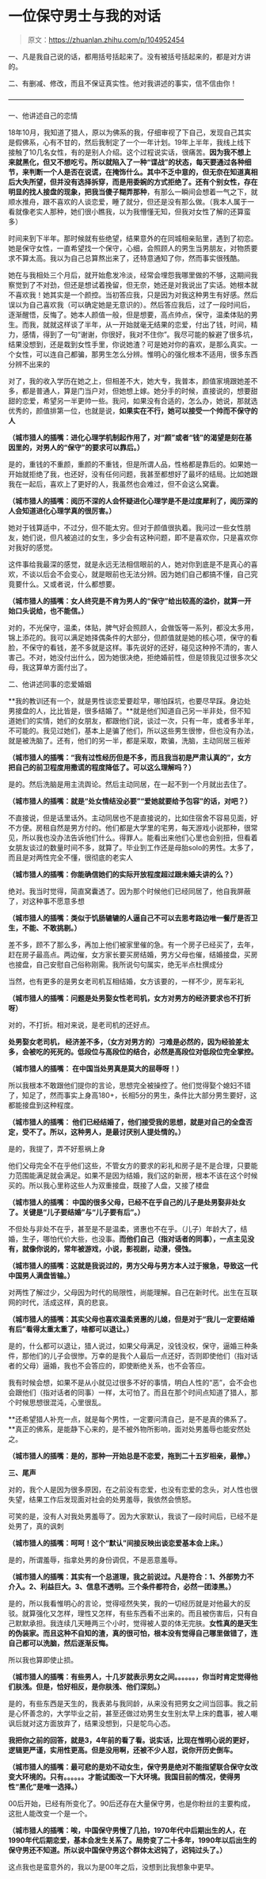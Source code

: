 # 一位保守男士与我的对话

> 原文：<https://zhuanlan.zhihu.com/p/104952454>

一、凡是我自己说的话，都用括号括起来了。没有被括号括起来的，都是对方讲的。

二、有删减、修改，而且不保证真实性。他对我讲述的事实，信不信由你！

——————————————————————————————————

一、他讲述自己的恋情

18年10月，我知道了猎人，原以为佛系的我，仔细审视了下自己，发现自己其实是假佛系，心有不甘的，然后我制定了一个一年计划。19年上半年，我线上线下接触了10几名女性，有的是别人介绍。这个过程说实话，很痛苦。**因为我不想上来就黑化，但又不想吃亏。所以就陷入了一种“谍战”的状态，每天要通过各种细节，来判断一个人是否在说谎，在掩饰什么。其中不乏中意的，但无奈在知道真相后大失所望，但并没有选择拆穿，而是用委婉的方式拒绝了。还有个别女性，存在明显的找人接盘的现象，把我当傻子糊弄那种**，有那么一瞬间会想着一气之下，就顺水推舟，跟不喜欢的人谈恋爱，睡了就分，但还是没有那么做。（我本人属于一看就像老实人那种，她们很小瞧我，以为我懵懂无知，但我对女性了解的还算蛮多）

时间来到下半年。那时候就有些绝望，结果意外的在同城相亲贴里，遇到了初恋。她是保守女性，一直希望找一个保守，心细，会照顾人的男生当男朋友，对物质要求不算太高。我以为自己总算熬出来了，还特意通知了你，然而事实很残酷。

她在与我相处三个月后，就开始愈发冷淡，经常会埋怨我哪里做的不够，这期间我察觉到了不对劲，但还是想试着挽留，但无奈，她还是对我说出了实话。她根本就不喜欢我！她其实是一个颜控。当初答应我，只是因为对我这种男生有好感。然后误以为自己喜欢我（可以确定她是无意识的）。然后答应我后，过了一段时间后，逐渐醒悟，反悔了。她本人颜值一般，但是想要，高点帅点，保守，温柔体贴的男生。而我，就就这样谈了半年，从一开始就毫无结果的恋爱，付出了钱，时间，精力，感情，得到了一句“谢谢，你很好，我对不住你”。我尽可能的躲避了很多坑，结果没想到，还是栽到女性手里，你说她渣？可是她对你的喜欢，是那么真实。一个女性，可以连自己都骗，那男生怎么分辨。惟明心的强化根本不适用，很多东西分辨不出来的

对了，我的收入学历在她之上，但相差不大，她大专，我普本，颜值家境跟她差不多，都是普通人，算是门当户对，但她想上嫁。她分手的时候，直接说的，想要甜甜的恋爱，希望另一半更帅一些。我问，如果没有合适的，怎么办，她说，那就选优秀的，颜值排第一位，也就是说，**如果实在不行，她可以接受一个帅而不保守的人**

**（城市猎人的插嘴：进化心理学机制起作用了，对“颜”或者“钱”的渴望是刻在基因里的，对男人的“保守”的要求可以靠后。）**

是的，重钱的不重颜，重颜的不重钱，但是所谓人品，性格都是靠后的。如果她一开始就拒绝了我，也还好，没有任何问题，我甚至都想好了最坏的结局。比如她跟我在一起后，喜欢上了更好的人，我虽然也会难过，但不会这么窝囊。

**（城市猎人的插嘴：阅历不深的人会怀疑进化心理学是不是过度犀利了，阅历深的人会知道进化心理学真的很厉害。）**

她对于钱算适中，不过分，但不能太穷。但对于颜值很执着。我问过一些女性朋友，她们说，但凡被追过的女生，多少会有这种问题，即不是喜欢你，只是喜欢你对我好的感觉。

这件事给我最深的感觉，就是永远无法相信眼前的人，她对你到底是不是真心的喜欢，不谈以后会不会变心，就是眼前也无法分辨。因为她们自己都搞不懂，自己究竟要什么。又或者说，什么都想要。

**（城市猎人的插嘴：女人终究是不肯为男人的“保守”给出较高的溢价，就算一开始口头说给，也不能信。）**

对的，不光保守，温柔，体贴，脾气好会照顾人，会做饭等一系列，都没太多用，锦上添花的。我可以满足她择偶条件的大部分，但颜值就是她的核心项，保守的看脸，不保守的看钱，差不多就是这样。事先说好的还好，碰见这种拎不清的，害人害己。不对，她没付出什么，因为她很决绝，拒绝婚前性，但是领我见过很多次父母，我这算单方面付出了。

二、他讲述同事的恋爱婚姻

**我的教训还有一个，就是男性谈恋爱要趁早，哪怕踩坑，也要尽早踩。身边处男接盘的人，比比皆是，很多结婚了。**就是他们知道自己另一半非处，但不知道她们的实情，她们的女朋友，都跟他们说，谈过一次，只有一年，或者多半年，不可能的。我见过她们，基本上是骗了他们，所以这些男生很惨，但也没有办法，就是被洗脑了。还有，他们的另一半，都是采取，欺骗，洗脑，主动同居三板斧

**（城市猎人的插嘴：“我有过性经历但是不多，而且我当初是严肃认真的”，女方把自己的前卫程度用撒谎的程度降低了。可以这么理解吗？）**

是的。然后洗脑是用主流舆论。然后主动同居，在一起不到一个月就出去住了。

**（城市猎人的插嘴：就是“处女情结没必要”“爱她就要给予包容”的话，对吧？）**

不直接说，但是话里话外。主动同居也不是直接说的，比如住宿舍不容易见面，好不方便。房租自然是男方付的。他们都是大学里的宅男，每天游戏小说那种，很常见，所以我也没办法告诉他们什么。得罪人。能看出来他们心里也会别扭，但看着女朋友谈过的数量时间不多，就算了。毕业到工作还是母胎solo的男性。太多了，而且是对两性完全不懂，很彻底的老实人

**（城市猎人的插嘴：你能确信她们的实际开放程度超过跟未婚夫讲的么？）**

绝对。我当时觉得，简直窝囊透了。因为那个时候他们已经同居了，他自我屏蔽了，对这种事不愿意多想

**（城市猎人的插嘴：类似于饥肠辘辘的人逼自己不可以去思考路边唯一餐厅是否卫生，不能、不敢挑剔。）**

差不多，顾不了那么多，再加上他们被家里催的急。有一个房子已经买了，去年，赶在房子最高点。两边催，女方家长要买房结婚，男方父母也催，结婚接盘，买房也接盘，自己安慰自己俗称刚需。我所说句句属实，绝无半点杜撰成分

当然，也有更多的是男女老司机互相结婚，女方该要的，一样不少，房车彩礼

**（城市猎人的插嘴：问题是处男娶女性老司机，女方对男方的经济要求也不打折呀）**

对的，不打折。相对来说，是老司机的还好点。

**处男娶女老司机， 经济差不多，（女方对男方的）刁难是必然的，因为经验差太多，会被吃的死死的。低段位与高段位的结合，必然是高段位对低段位完全掌控。**

**（城市猎人的插嘴： 在中国当处男真是莫大的屈辱呀！）**

所以我根本不敢跟他们提你的言论，思想完全被操控了。他们觉得娶个媳妇不错了，知足了，然而事实上身高180+，长相5分的男生，条件比大部分男生要好，这都能接盘到这种程度。

**（城市猎人的插嘴： 他们已经结婚了，他们接受我的思想，就是对自己的全盘否定，受不了。所以，这种男人，是最讨厌别人提处情的。）**

是的，我提了，弄不好惹祸上身

他们父母完全不在乎他们这些，不管女方的要求的彩礼和房子是不是合理，只要能力范围能满足就会满足。如果不是因为结婚，我们这的新房，根本不该在这个时候买的。所以我心里称这些人为双重接盘，既接了人盘，又接了楼盘

**（城市猎人的插嘴： 中国的很多父母，已经不在乎自己的儿子是处男娶非处女了。关键是“儿子要结婚”与“儿子要有后”。）**

不但处与非处不在乎，甚至是不是温柔，贤惠也不在乎。（儿子）年龄大了，结婚，生子，哪怕代价大些，也没事。**而他们自己（指对话者的同事），一点主见没有，就像你说的，常年被游戏，小说，影视剧，动漫，侵蚀。**

**（城市猎人的插嘴：这就是我说过的，男方父母与男方本人过于猴急，导致这一代中国男人满盘皆输。）**

对两性了解过少，父母因为时代的局限性，尚能理解。自己在新时代。出生在互联网的时代，活成这样，真的悲哀。

**（城市猎人的插嘴：其实父母也喜欢温柔贤惠的儿媳，但是对于“我儿一定要结婚有后”看得太重太重了，啥都可以退让。）**

是的，什么都可以退让，猎人说过，如果父母满足，没钱没权，保守，逼婚三种条件，那他们的儿子会很惨。万幸的是我个人最后一点还好，否则即使他们（指对话者的父母）逼婚，我也不会答应的，即使断绝关系，也不会答应。

我有时候会想，如果不是从小就见过很多不好的事情，明白人性的“恶”，会不会也会跟他们（指对话者的同事）一样，太可怕了。而且在那个时间点知道了猎人，那个时候思想很混沌，心里很乱。

**还希望猎人补充一点，就是每个男性，一定要问清自己，是不是真的佛系了。**真正的佛系，是能静下心来的，是不被外物所影响，面对处男羞辱也能安然处之。

**（城市猎人的插嘴：是的，那种一开始总是不恋爱，拖到二十五岁相亲，最惨。）**

**三、尾声**

对的，我个人是因为很多原因，在之前没有恋爱，也没有恋爱的念头，对人性也很失望，结果工作后发现面对社会的处男羞辱，我依然会愤怒。

可笑的是，没有人对我处男羞辱了。因为大家默认，我谈了一段时间后，已经不是处男了，真的讽刺

**（城市猎人的插嘴：呵呵！这个“默认”间接反映出谈恋爱基本会上床。）**

是的，所谓羞辱，指拿处男的身份调侃，不是恶意羞辱。

**（城市猎人的插嘴：其实有一个总道理，我之前说过。凡是符合：1、外部势力不介入。2、利益巨大。3、信息不透明。三个条件都符合，必然一团漆黑。）**

是的，所以我看惟明心的言论，觉得哑然失笑，我的一切经历就是对他最大的反驳。就算强化又怎样，理性又怎样，有些东西看不出来的。而且被伤害后，只有自己默默承担。我连续几天睡两三个小时，觉得被人耍的体无完肤。**女性真的是天生的伪装家。而且这种不自知的渣，真的很可怕，根本没有觉得自己哪里做错了，连自己都可以洗脑，然后逐渐反悔。**

所以我也算即使止损。

**（城市猎人的插嘴：有些男人，十几岁就表示男女之间。。。。。。，你当时肯定觉得他们肤浅。但是，恰好相反，是你肤浅、他们深刻。）**

是的，有些东西是天生的，我表弟与我同龄，从来没有把男女之间当回事。我之前是心怀善念的，大学毕业之前，甚至还做过劝男生女生别太早上床的蠢事，被人嘲讽后就对这方面放弃了，结果没想到，只是鸵鸟心态。

**我把你之前的回答，就是3，4年前的看了看。说实话，比现在惟明心说的更好，逻辑更严谨，实用性更高。但是没用啊，还被不少人怼，说你开历史倒车。**

**（城市猎人的插嘴：最可悲的是劝不动女生，保守男是绝对不能指望联合保守女改变大环境的。只有。。。。。。才能试图改一下大环境。我国目前的情况，使得男性“黑化”是唯一选择。）**

00后开始，已经有所变化了。90后还存在大量保守男，也是你粉丝的主要构成，这批人能改变一个是一个。

**（城市猎人的插嘴：唉，中国保守男慢了几拍，1970年代中后期出生的人，在1990年代后期恋爱，基本会发生关系了。局势变了二十多年，1990年以后出生的保守男还不知道。所以说中国保守男这个群体太迟钝了，迟钝过头了。）**

这点我也是蛮意外的，我以为是00年之后，没想到比我想象中更早。